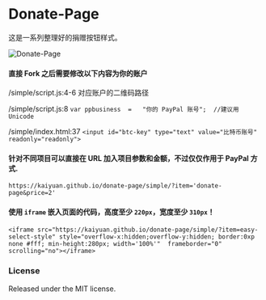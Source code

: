 # Donate-Page

这是一系列整理好的捐赠按钮样式。

![Donate-Page](https://i.imgur.com/Cz0c9F5.gif)

#### 直接 Fork 之后需要修改以下内容为你的账户

  /simple/script.js:4-6 对应账户的二维码路径

  /simple/script.js:8  `var ppbusiness	=	"你的 PayPal 账号";  //建议用Unicode`

  /simple/index.html:37 `<input id="btc-key" type="text" value="比特币账号" readonly="readonly">`

#### 针对不同项目可以直接在 URL 加入项目参数和金额，不过仅仅作用于 PayPal 方式.

`https://kaiyuan.github.io/donate-page/simple/?item='donate-page&price=2'`


#### 使用 `iframe` 嵌入页面的代码，高度至少 `220px`，宽度至少 `310px`！

```
<iframe src="https://kaiyuan.github.io/donate-page/simple/?item=easy-select-style" style="overflow-x:hidden;overflow-y:hidden; border:0xp none #fff; min-height:280px; width='100%'"  frameborder="0" scrolling="no"></iframe>
```

### License

Released under the MIT license.